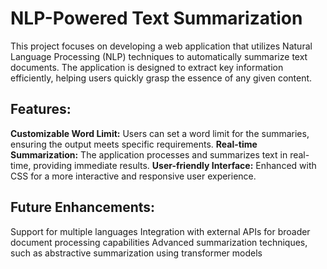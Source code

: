 <h1>NLP-Powered Text Summarization</h1>
This project focuses on developing a web application that utilizes Natural Language Processing (NLP) techniques to automatically summarize text documents. The application is designed to extract key information efficiently, helping users quickly grasp the essence of any given content.

<h2>Features:</h2>

<b>Customizable Word Limit:</b> Users can set a word limit for the summaries, ensuring the output meets specific requirements.
<b>Real-time Summarization:</b> The application processes and summarizes text in real-time, providing immediate results.
<b>User-friendly Interface:</b> Enhanced with CSS for a more interactive and responsive user experience.

<h2>Future Enhancements:</h2>

Support for multiple languages
Integration with external APIs for broader document processing capabilities
Advanced summarization techniques, such as abstractive summarization using transformer models
